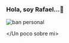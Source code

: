 ### Hola, soy Rafael...👋
![ban personal](https://user-images.githubusercontent.com/18649369/115097190-b02fd400-9ef6-11eb-89bf-9309c4252963.jpg)

</Un poco sobre mi>

